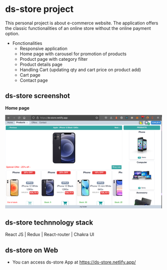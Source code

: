 # ds-store project

This personal project is about e-commerce website. The application offers the classic functionalities of an online store without the online payment option.

  - Fonctionalities
    * Responsive application
    * Home page with carousel for promotion of products
    * Product page with category filter
    * Product details page
    * Handling Cart (updating qty and cart price on product add)
    * Cart page
    * Contact page

## ds-store screenshot ##

**Home page**

![alt Account registration](https://github.com/D-Savel/ds-store/blob/main/Screenshots/ds-shop.png?raw=true)

## ds-store technnology stack ##

React JS | Redux | React-router | Chakra UI

## ds-store on Web ##

- You can access ds-store App at https://ds-store.netlify.app/
